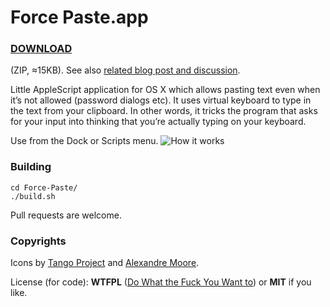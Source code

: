 Force Paste.app
===============

### [DOWNLOAD](https://github.com/EugeneDae/Force-Paste/releases/download/1.0/Force-Paste.zip) 
(ZIP, ≈15KB). See also [related blog post and discussion](http://d43.me/blog/1741/paste-text-even-when-prohibited-in-os-x-password-dialogs-etc/).

Little AppleScript application for OS X which allows pasting text even when it’s not allowed (password dialogs etc). It uses virtual keyboard to type in the text from your clipboard. In other words, it tricks the program that asks for your input into thinking that you’re actually typing on your keyboard.

Use from the Dock or Scripts menu.
![How it works](https://raw.githubusercontent.com/EugeneDae/Force-Paste/master/about.jpg)

### Building
```
cd Force-Paste/
./build.sh
```
Pull requests are welcome.

### Copyrights
Icons by [Tango Project](http://tango.freedesktop.org/) and [Alexandre Moore](http://sa-ki.deviantart.com/).

License (for code): **WTFPL** ([Do What the Fuck You Want to](http://en.wikipedia.org/wiki/WTFPL)) or **MIT** if you like.
